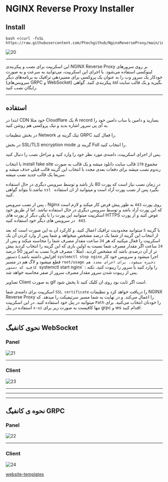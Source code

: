 # NGINX Reverse Proxy Installer

## Install
```
bash <(curl -fsSL https://raw.githubusercontent.com/Ptechgithub/NginxReverseProxy/main/install.sh)
```
![20](https://github.com/Ptechgithub/configs/blob/main/media/20.jpg)

---

این اسکریپت برای نصب و پیکربندی NGINX Reverse Proxy بر روی سرورهای لینوکسی استفاده می‌شود. با اجرای این اسکریپت، می‌توانید به سرعت و به صورت خودکار یک سرور وب را به عنوان یک پروکسی برای مسیردهی ترافیک به برنامه‌های دیگر (سرویس‌های GRPC و WebSocket) پیکربندی کنید.
گواهی  ssl بگیرید و یک قالب سایت  رایگان نصب کنید.

---
## استفاده
ابتدا در CDN خود مثلا Cloudflare یک A record بسازید و دامین یا ساب دامین خود را به آی پی سرور اشاره بدید و تیک پروکسی هم روشن کنید.

در بخش تنظیمات Network تیک گزینه ی GRPC را فعال کنید. 

در بخش SSL/TLS encryption mode گزینه ی Full را انتخاب کنید.

پس از اجرای اسکریپت، دامنه‌ی مورد نظر خود را وارد کنید و مراحل نصب را دنبال کنید.

با انتخاب install fake site مجموع `170` قالب سایت دانلود میشه و یک قالب به صورت رندوم نصب میشه برای دفعات بعدی مجدد  با انتخاب این گزینه قالب قبلی  حذف میشه و سریعا یک قالب جدید نصب میشه.

در زمان نصب نیاز است که پورت 80 باز باشد و توسط سرویس دیگری در حال استفاده نباشد.تا بتواند گواهی `ssl ` بگیرد پس از نصب پورت آزاد است و میتوانید از ان استفاده کنید.

پس از نصب سرویس ، Nginx روی پورت `443` به طور پیش فرض کار میکند و لازم است که این پورت آزاد باشد و توسط سرویس دیگری در حال استفاده نباشد. اما از طریق خود اسکریپت میتوانید این پورت را با یکی دیگر از پورت های HTTPS  عوض کنید و از پورت `443 ` در سرویس های دیگر خود استفاده کنید.

با گزینه `5` میتوانید محدودیت ترافیک اعمال کنید. و کارکرد آن به این صورت است که بعد از انتخاب این گزینه از شما یک درصد مشخص میخواهد و شما پس از وارد کردن آن یک اسکریپت را فعال میکنید که هر `24` ساعت مقدار مصرف شما را محاسبه میکند و پس از `24` ساعت اگر مقدار مصرف شما نسبت به اولین باری که این گزینه را انتخاب کردید بیش تر از آن درصدی باشد که مشخص کردید. (مثلا : مصرف فردا نسب به امروز 50 درصد افزایش داشته باشد.) دستور `systemctl stop nginx` اجرا میشود و سرویس خود کار قطع میشود و لاگ هم در مسیر `root/usage ذخیره میشود. برای اجرای مجدد هم کافیه که دستور `systemctl start nginx` را وارد کنید یا سرور را ریبوت کنید.  نکته : پس از ریبوت شدن سرور مقدار مصرف سرور از صفر محاسبه خواهد شد.

تصاویر Client به صورت gif است اگر ثابت بود روی ان کلیک کنید تا پخش شود.

اسکریپت برای دامنه‌ی شما `SSL certificate` را  دریافت خواهد کرد و تنظیمات NGINX Reverse Proxy را اعمال می‌کند.
و در نهایت به شما مسیر سرتیفیکت را میدهد. که میتوانید در پنل خود استفاده کنید.
در این اسکریپت `Path` را خودتان انتخاب می‌کنید.
برای استفاده در پنل `x-ui` تنها کافیست به صورت زیر برای grpc و ws اقدام کنید:


---

## نحوی کانفیگ WebSocket

### Panel

![21](https://raw.githubusercontent.com/Ptechgithub/configs/main/media/21.jpg)

---

### Client

![23](https://raw.githubusercontent.com/Ptechgithub/configs/main/media/23.gif)

---
---
---

## نحوه ی کانفیگ GRPC

### Panel

![22](https://raw.githubusercontent.com/Ptechgithub/configs/main/media/22.jpg)

---

### Client

![24](https://raw.githubusercontent.com/Ptechgithub/configs/main/media/24.gif)



[website-templates](https://github.com/learning-zone)
